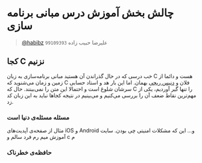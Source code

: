 # چالش بخش آموزش درس مبانی برنامه سازی
> [@habibz](https://t.me/habibz) علیرضا حبیب زاده `99109393`

## کجا C نزنیم
خب درسی که در حال گذراندن آن هستید مبانی برنامه‌سازی به زبان C هست و دائما از زمین و زمان می‌شنوید که C فلان و
[دنیس ریچی](https://en.wikipedia.org/wiki/Dennis_Ritchie)
بهمان.
اما این بار هد و استاد حسابی سرشان شلوغ است و احتمالا این متن را نمی‌بینند. حال که C را تنها گیر آوردیم، یکی از مهم‌ترین نقاط ضعف آن را بررسی می‌کنیم و
می‌بینیم در نتیجه کجاها نباید به این زبان کد زد.

### مسئله مسئله‌ی دنیا است
مثال از صفحه‌ی آپدیت‌های iOS و Android و... این که مشکلات امنیتی چی بودن.
سایت آموزش
میم رم فرد سالم و c
م

### حافظه‌ی خطرناک

